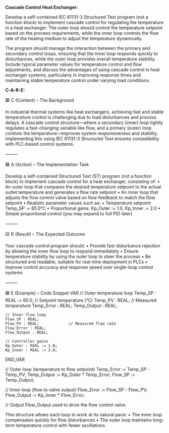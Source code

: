 **Cascade Control Heat Exchanger:**

Develop a self-contained IEC 61131-3 Structured Text program (not a function block) to implement cascade control for regulating the temperature in a heat exchanger. The outer loop should control the temperature setpoint based on the process requirements, while the inner loop controls the flow rate of the heating medium to adjust the temperature dynamically.

The program should manage the interaction between the primary and secondary control loops, ensuring that the inner loop responds quickly to disturbances, while the outer loop provides overall temperature stability. Include typical parameter values for temperature control and flow adjustments, and discuss the advantages of using cascade control in heat exchanger systems, particularly in improving response times and maintaining stable temperature control under varying load conditions.

**C-A-R-E:**

🟥 C (Context) – The Background

In industrial thermal systems like heat exchangers, achieving fast and stable temperature control is challenging due to load disturbances and process delays. A cascade control structure—where a secondary (inner) loop tightly regulates a fast-changing variable like flow, and a primary (outer) loop controls the temperature—improves system responsiveness and stability. Implementing this using IEC 61131-3 Structured Text ensures compatibility with PLC-based control systems.

⸻

🟩 A (Action) – The Implementation Task

Develop a self-contained Structured Text (ST) program (not a function block) to implement cascade control for a heat exchanger, consisting of:
	•	An outer loop that compares the desired temperature setpoint to the actual outlet temperature and generates a flow rate setpoint
	•	An inner loop that adjusts the flow control valve based on flow feedback to match the flow setpoint
	•	Realistic parameter values such as:
	•	Temperature setpoint: Temp_SP := 85.0°C
	•	Proportional gains: Kp_Outer := 1.0, Kp_Inner := 2.0
	•	Simple proportional control (you may expand to full PID later)

⸻

🟨 R (Result) – The Expected Outcome

Your cascade control program should:
	•	Provide fast disturbance rejection by allowing the inner flow loop to respond immediately
	•	Ensure temperature stability by using the outer loop to steer the process
	•	Be structured and readable, suitable for real-time deployment in PLCs
	•	Improve control accuracy and response speed over single-loop control systems

⸻

🟦 E (Example) – Code Snippet
VAR
    // Outer temperature loop
    Temp_SP : REAL := 85.0;     // Setpoint temperature (°C)
    Temp_PV : REAL;             // Measured temperature
    Temp_Error : REAL;
    Temp_Output : REAL;

    // Inner flow loop
    Flow_SP : REAL;
    Flow_PV : REAL;             // Measured flow rate
    Flow_Error : REAL;
    Flow_Output : REAL;

    // Controller gains
    Kp_Outer : REAL := 1.0;
    Kp_Inner : REAL := 2.0;
END_VAR

// Outer loop (temperature to flow setpoint)
Temp_Error := Temp_SP - Temp_PV;
Temp_Output := Kp_Outer * Temp_Error;
Flow_SP := Temp_Output;

// Inner loop (flow to valve output)
Flow_Error := Flow_SP - Flow_PV;
Flow_Output := Kp_Inner * Flow_Error;

// Output Flow_Output used to drive the flow control valve

This structure allows each loop to work at its natural pace:
	•	The inner loop compensates quickly for flow disturbances
	•	The outer loop maintains long-term temperature control with fewer oscillations
